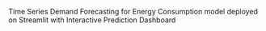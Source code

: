 Time Series Demand Forecasting for Energy Consumption model deployed on Streamlit with Interactive Prediction Dashboard
